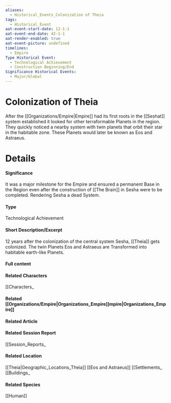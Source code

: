```yaml
---
aliases:
  - Historical_Events_Colonization of Theia
tags:
  - Historical_Event
aat-event-start-date: 12-1-1
aat-event-end-date: 42-1-1
aat-render-enabled: true
aat-event-picture: undefined
timelines:
  - Empire
Type Historical Event:
  - Technological Achievement
  - Construction Beginning/End
Significance Historical Events:
  - Major/Global
---
```

# Colonization of Theia
After the [[Organizations/Empire|Empire]] had its first roots in the [[Seshat]] system established it looked for other terraformable Planets in the region. They quickly noticed a nearby system with twin planets that orbit their star in the habitable zone. These Planets would later be known as Eos and Astraeus.

# Details
#### Significance
It was a major milestone for the Empire and ensured a permanent Base in the Region even after the construction of [[The Brain]] in Sesha were to be completed. Rendering Sesha a dead System.
#### Type
Technological Achievement
#### Short Description/Excerpt
12 years after the colonization of the central system Sesha, [[Theia]] gets colonized. The twin Planets Eos and Astraeus are Transformed into habitable earth-like Planets.
#### Full content
#### Related Characters
[[Characters_
#### Related [[Organizations/Empire|Organizations_Empire]]mpire|Organizations_Empire]]
#### Related Article
#### Related Session Report
[[Session_Reports_
#### Related Location
[[Theia|Geographic_Locations_Theia]]
[[Eos and Astraeus]]
[[Settlements_  
[[Buildings_
#### Related Species
[[Human]]


